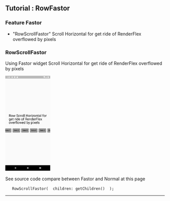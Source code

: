## Tutorial : RowFastor

### Feature Fastor 
* "RowScrollFastor" Scroll Horizontal for get ride of RenderFlex overflowed by pixels 


### RowScrollFastor

Using Fastor widget Scroll Horizontal for get ride of RenderFlex overflowed by pixels

<img src="https://raw.githubusercontent.com/AbdallahAndroid/fastor_app/master/lib/tutorial/row/scroll.png" 
 height="300"/>

See source code compare between Fastor and Normal at this page

```
   RowScrollFastor(  children: getChildren()  );
```
 

<hr class="solid">